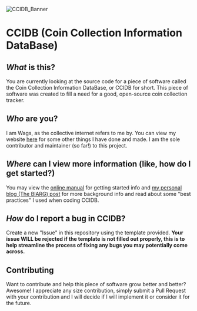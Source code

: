 ![CCIDB_Banner](https://user-images.githubusercontent.com/68403205/194215029-76fde9a1-960e-4753-bd92-cd5fd11125a5.png)
# CCIDB (Coin Collection Information DataBase)

_What_ is this?
---
You are currently looking at the source code for a piece of software called the Coin Collection Information DataBase, or CCIDB for short. This piece of software was created to fill a need for a good, open-source coin collection tracker.

_Who_ are you?
---
I am Wags, as the collective internet refers to me by. You can view my website [here](https://wagspuzzle.space/) for some other things I have done and made. I am the sole contributor and maintainer (so far!) to this project.

_Where_ can I view more information (like, how do I get started?)
---
You may view the [online manual](https://ccidb.wagspuzzle.space/manual/) for getting started info and [my personal blog (The BlARG) post](https://wagspuzzle.space/blarg/2022-11-12-ccidb) for more background info and read about some "best practices" I used when coding CCIDB.

_How_ do I report a bug in CCIDB?
---
Create a new "Issue" in this repository using the template provided. __Your issue WILL be rejected if the template is not filled out properly, this is to help streamline the process of fixing any bugs you may potentially come across.__

Contributing
---
Want to contribute and help this piece of software grow better and better? Awesome! I appreciate any size contribution, simply submit a Pull Request with your contribution and I will decide if I will implement it or consider it for the future.
